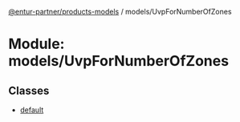 [@entur-partner/products-models](../README.md) / models/UvpForNumberOfZones

# Module: models/UvpForNumberOfZones

## Classes

- [default](../classes/models_UvpForNumberOfZones.default.md)
